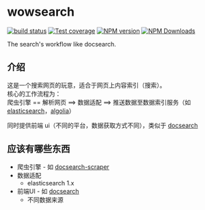 # wowsearch

[![build status](https://img.shields.io/travis/big-wheel/wowsearch/master.svg?style=flat-square)](https://travis-ci.org/big-wheel/wowsearch)
[![Test coverage](https://img.shields.io/codecov/c/github/big-wheel/wowsearch.svg?style=flat-square)](https://codecov.io/github/big-wheel/wowsearch?branch=master)
[![NPM version](https://img.shields.io/npm/v/wowsearch.svg?style=flat-square)](https://www.npmjs.com/package/wowsearch)
[![NPM Downloads](https://img.shields.io/npm/dm/wowsearch.svg?style=flat-square&maxAge=43200)](https://www.npmjs.com/package/wowsearch)

The search's workflow like docsearch.

## 介绍

这是一个搜索网页的玩意，适合于网页上内容索引（搜索）。  
核心的工作流程为：  
 爬虫引擎 == 解析网页 ==> 数据适配 ==> 推送数据至数据索引服务（如 [elasticsearch](https://github.com/elastic/elasticsearch)，[algolia](https://www.algolia.com/)）
 
 同时提供前端 ui（不同的平台，数据获取方式不同），类似于 [docsearch](https://github.com/algolia/docsearch)
 
## 应该有哪些东西

- 爬虫引擎 - 如 [docsearch-scraper](https://github.com/algolia/docsearch-scraper)
- 数据适配
  - elasticsearch 1.x
- 前端UI - 如 [docsearch](https://github.com/algolia/docsearch)
  - 不同数据来源
